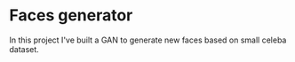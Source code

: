 # Faces generator

In this project I've built a GAN to generate new faces based on small celeba dataset.